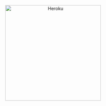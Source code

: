 <p align="center">
<a href="https://crissvevo-obfuscation.vercel.app" target="_blank"><img title="DEPLOY-ON HEROKU" src="https://img.shields.io/badge/ENCRYPT%20ON%20NOW-white"" alt="Heroku" width="300"></a>
</p>
